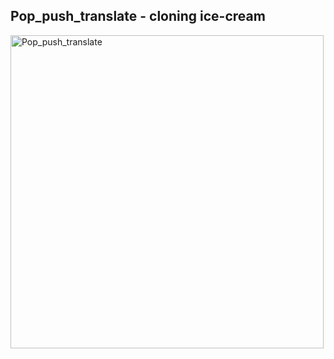 ## Pop_push_translate - cloning ice-cream 

<img width="501" alt="Pop_push_translate" src="https://user-images.githubusercontent.com/63911437/111887528-e7819280-89d5-11eb-88b2-f1c071443f52.png">


